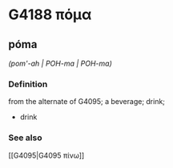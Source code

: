 # G4188 πόμα

## póma

_(pom'-ah | POH-ma | POH-ma)_

### Definition

from the alternate of G4095; a beverage; drink; 

- drink

### See also

[[G4095|G4095 πίνω]]
